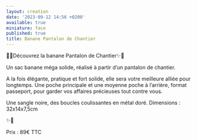 ```yaml
---
layout: creation
date: '2023-09-12 14:56 +0200'
available: true
miniature: face
published: true
title: Banane Pantalon de Chantier
---
```


🌸✨Découvrez la banane Pantalon de Chantier✨🌸

Un sac banane méga solide, réalisé à partir d’un pantalon de chantier.

A la fois élégante, pratique et fort solide, elle sera votre meilleure alliée pour longtemps.
Une poche principale et une moyenne poche à l’arrière, format passeport, pour garder vos affaires précieuses tout contre vous.

Une sangle noire, des boucles coulissantes en métal doré.
Dimensions : 32x14x7,5cm
 
✨🌸

Prix : 89€ TTC